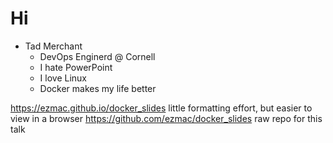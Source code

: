 # Hi

- Tad Merchant
   - DevOps Enginerd @ Cornell
   - I hate PowerPoint
   - I love Linux
   - Docker makes my life better



https://ezmac.github.io/docker_slides    little formatting effort, but easier to view in a browser
https://github.com/ezmac/docker_slides   raw repo for this talk
